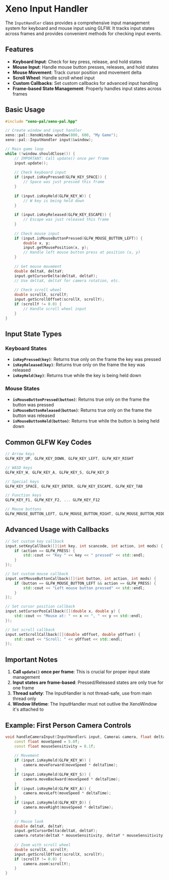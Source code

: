 # Xeno Input Handler

The `InputHandler` class provides a comprehensive input management system for keyboard and mouse input using GLFW. It tracks input states across frames and provides convenient methods for checking input events.

## Features

- **Keyboard Input**: Check for key press, release, and hold states
- **Mouse Input**: Handle mouse button presses, releases, and hold states
- **Mouse Movement**: Track cursor position and movement delta
- **Scroll Wheel**: Handle scroll wheel input
- **Custom Callbacks**: Set custom callbacks for advanced input handling
- **Frame-based State Management**: Properly handles input states across frames

## Basic Usage

```cpp
#include "xeno-pal/xeno-pal.hpp"

// Create window and input handler
xeno::pal::XenoWindow window(800, 600, "My Game");
xeno::pal::InputHandler input(&window);

// Main game loop
while (!window.shouldClose()) {
    // IMPORTANT: Call update() once per frame
    input.update();
    
    // Check keyboard input
    if (input.isKeyPressed(GLFW_KEY_SPACE)) {
        // Space was just pressed this frame
    }
    
    if (input.isKeyHeld(GLFW_KEY_W)) {
        // W key is being held down
    }
    
    if (input.isKeyReleased(GLFW_KEY_ESCAPE)) {
        // Escape was just released this frame
    }
    
    // Check mouse input
    if (input.isMouseButtonPressed(GLFW_MOUSE_BUTTON_LEFT)) {
        double x, y;
        input.getMousePosition(x, y);
        // Handle left mouse button press at position (x, y)
    }
    
    // Get mouse movement
    double deltaX, deltaY;
    input.getCursorDelta(deltaX, deltaY);
    // Use deltaX, deltaY for camera rotation, etc.
    
    // Check scroll wheel
    double scrollX, scrollY;
    input.getScrollOffset(scrollX, scrollY);
    if (scrollY != 0.0) {
        // Handle scroll wheel input
    }
}
```

## Input State Types

### Keyboard States
- **`isKeyPressed(key)`**: Returns true only on the frame the key was pressed
- **`isKeyReleased(key)`**: Returns true only on the frame the key was released  
- **`isKeyHeld(key)`**: Returns true while the key is being held down

### Mouse States
- **`isMouseButtonPressed(button)`**: Returns true only on the frame the button was pressed
- **`isMouseButtonReleased(button)`**: Returns true only on the frame the button was released
- **`isMouseButtonHeld(button)`**: Returns true while the button is being held down

## Common GLFW Key Codes

```cpp
// Arrow keys
GLFW_KEY_UP, GLFW_KEY_DOWN, GLFW_KEY_LEFT, GLFW_KEY_RIGHT

// WASD keys
GLFW_KEY_W, GLFW_KEY_A, GLFW_KEY_S, GLFW_KEY_D

// Special keys
GLFW_KEY_SPACE, GLFW_KEY_ENTER, GLFW_KEY_ESCAPE, GLFW_KEY_TAB

// Function keys
GLFW_KEY_F1, GLFW_KEY_F2, ... GLFW_KEY_F12

// Mouse buttons
GLFW_MOUSE_BUTTON_LEFT, GLFW_MOUSE_BUTTON_RIGHT, GLFW_MOUSE_BUTTON_MIDDLE
```

## Advanced Usage with Callbacks

```cpp
// Set custom key callback
input.setKeyCallback([](int key, int scancode, int action, int mods) {
    if (action == GLFW_PRESS) {
        std::cout << "Key " << key << " pressed" << std::endl;
    }
});

// Set custom mouse callback
input.setMouseButtonCallback([](int button, int action, int mods) {
    if (button == GLFW_MOUSE_BUTTON_LEFT && action == GLFW_PRESS) {
        std::cout << "Left mouse button pressed" << std::endl;
    }
});

// Set cursor position callback
input.setCursorPosCallback([](double x, double y) {
    std::cout << "Mouse at: " << x << ", " << y << std::endl;
});

// Set scroll callback
input.setScrollCallback([](double xOffset, double yOffset) {
    std::cout << "Scroll: " << yOffset << std::endl;
});
```

## Important Notes

1. **Call `update()` once per frame**: This is crucial for proper input state management
2. **Input states are frame-based**: Pressed/Released states are only true for one frame
3. **Thread safety**: The InputHandler is not thread-safe, use from main thread only
4. **Window lifetime**: The InputHandler must not outlive the XenoWindow it's attached to

## Example: First Person Camera Controls

```cpp
void handleCameraInput(InputHandler& input, Camera& camera, float deltaTime) {
    const float moveSpeed = 5.0f;
    const float mouseSensitivity = 0.1f;
    
    // Movement
    if (input.isKeyHeld(GLFW_KEY_W)) {
        camera.moveForward(moveSpeed * deltaTime);
    }
    if (input.isKeyHeld(GLFW_KEY_S)) {
        camera.moveBackward(moveSpeed * deltaTime);
    }
    if (input.isKeyHeld(GLFW_KEY_A)) {
        camera.moveLeft(moveSpeed * deltaTime);
    }
    if (input.isKeyHeld(GLFW_KEY_D)) {
        camera.moveRight(moveSpeed * deltaTime);
    }
    
    // Mouse look
    double deltaX, deltaY;
    input.getCursorDelta(deltaX, deltaY);
    camera.rotate(deltaX * mouseSensitivity, deltaY * mouseSensitivity);
    
    // Zoom with scroll wheel
    double scrollX, scrollY;
    input.getScrollOffset(scrollX, scrollY);
    if (scrollY != 0.0) {
        camera.zoom(scrollY);
    }
}
```

